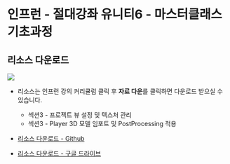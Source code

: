 # 인프런 - 절대강좌 유니티6 - 마스터클래스 기초과정

## 리소스 다운로드

![](./Resources/335596.png)

- 리소스는 인프런 강의 커리큘럼 클릭 후 **자료 다운**를 클릭하면  다운로드 받으실 수 있습니다. 
  - 섹션3 - 프로젝트 뷰 설정 및 텍스처 관리
  - 섹션3 - Player 3D 모델 임포트 및 PostProcessing 적용 

- [리소스 다운로드 - Github](./Resources/Resources.zip)
- [리소스 다운로드 - 구글 드라이브](https://drive.google.com/file/d/1v_Vx1qfZybgVDfbRqHXe0nQIyUT6UKXb/view?usp=share_link)